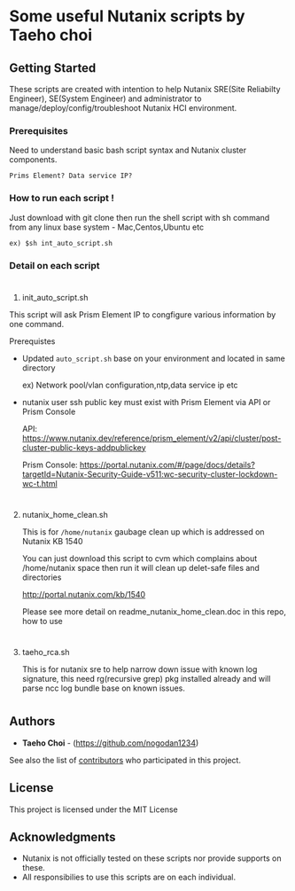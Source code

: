 # Some useful Nutanix scripts by Taeho choi

## Getting Started

These scripts are created with intention to help  Nutanix SRE(Site Reliabilty Engineer), SE(System Engineer) and administrator to manage/deploy/config/troubleshoot Nutanix HCI environment.

### Prerequisites

Need to understand basic bash script syntax and Nutanix cluster components.

```
Prims Element? Data service IP?
```

### How to run each script !
Just download with git clone then run the shell script with sh command from any linux base system - Mac,Centos,Ubuntu etc
```
ex) $sh int_auto_script.sh
```

### Detail on each script
# 
1. init_auto_script.sh

This script will ask Prism Element IP to congfigure various information by one command. 

Prerequistes
- Updated `auto_script.sh` base on your environment and located in same directory
  	
  	ex) Network pool/vlan configuration,ntp,data service ip etc

- nutanix user ssh public key must exist with Prism Element via API or Prism Console

  	API: https://www.nutanix.dev/reference/prism_element/v2/api/cluster/post-cluster-public-keys-addpublickey
  	
  	Prism Console: https://portal.nutanix.com/#/page/docs/details?targetId=Nutanix-Security-Guide-v511:wc-security-cluster-lockdown-wc-t.html

# 
2. nutanix_home_clean.sh

	This is for `/home/nutanix` gaubage clean up which is addressed on Nutanix KB 1540

	You can just download this script to cvm which complains about /home/nutanix space then run it will clean up delet-safe files and directories

	http://portal.nutanix.com/kb/1540

	Please see more detail on readme_nutanix_home_clean.doc in this repo, how to use

# 
3. taeho_rca.sh

	This is for nutanix sre to help narrow down issue with known log signature, this need rg(recursive grep) pkg installed already and will parse ncc log bundle base on known issues.
# 
## Authors

* **Taeho Choi** - (https://github.com/nogodan1234)

See also the list of [contributors](https://github.com/nogodan1234/nutanix/contributors) who participated in this project.

## License

This project is licensed under the MIT License

## Acknowledgments

* Nutanix is not officially tested on these scripts nor provide supports on these.
* All responsibilies to use this scripts are on each individual.

